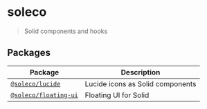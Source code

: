 # soleco

> Solid components and hooks

## Packages

| Package                                         | Description                      |
| ----------------------------------------------- | -------------------------------- |
| [`@soleco/lucide`](./packages/lucide)           | Lucide icons as Solid components |
| [`@soleco/floating-ui`](./packages/floating-ui) | Floating UI for Solid            |
